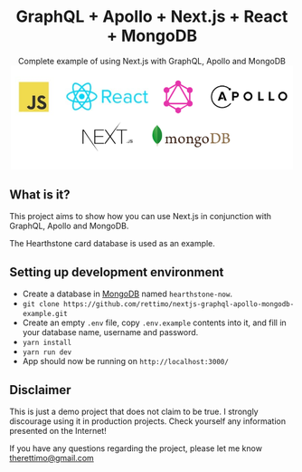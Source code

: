 <h1 align="center">GraphQL + Apollo + Next.js + React + MongoDB</h1>

<div align="center">Complete example of using Next.js with GraphQL, Apollo and MongoDB</div>

<div align="center">
<img src="./.github/image/techs.png" width="500">
</div>

## What is it?

This project aims to show how you can use Next.js in conjunction with GraphQL, Apollo and MongoDB. 

The Hearthstone card database is used as an example.

## Setting up development environment

- Create a database in [MongoDB](https://www.mongodb.com/) named `hearthstone-now`.
- `git clone https://github.com/rettimo/nextjs-graphql-apollo-mongodb-example.git`
- Create an empty `.env` file, copy `.env.example` contents into it, and fill in your database name, username and password.
- `yarn install`
- `yarn run dev`
- App should now be running on `http://localhost:3000/`

## Disclaimer

This is just a demo project that does not claim to be true. I strongly discourage using it in production projects. Check yourself any information presented on the Internet!

If you have any questions regarding the project, please let me know therettimo@gmail.com


